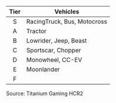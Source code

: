 Tier | Vehicles  
:--: | --  
S | RacingTruck, Bus, Motocross  
A | Tractor  
B | Lowrider, Jeep, Beast  
C | Sportscar, Chopper  
D | Monowheel, CC-EV  
E | Moonlander  
F |   

Source: Titanium Gaming HCR2 
